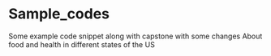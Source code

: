 # Sample_codes
Some example code snippet along with capstone with some changes
About food and health in different states of the US 
